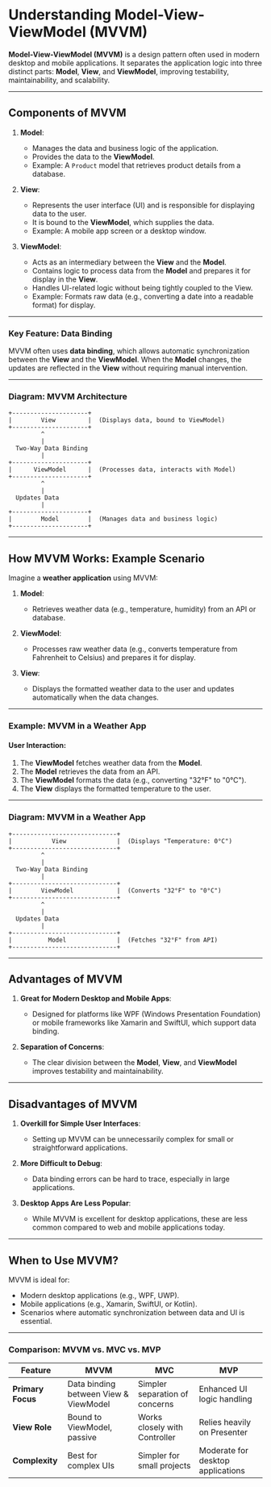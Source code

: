 # Understanding Model-View-ViewModel (MVVM)

**Model-View-ViewModel (MVVM)** is a design pattern often used in modern desktop and mobile applications. It separates the application logic into three distinct parts: **Model**, **View**, and **ViewModel**, improving testability, maintainability, and scalability.

---

## Components of MVVM

1. **Model**:
   - Manages the data and business logic of the application.
   - Provides the data to the **ViewModel**.
   - Example: A `Product` model that retrieves product details from a database.

2. **View**:
   - Represents the user interface (UI) and is responsible for displaying data to the user.
   - It is bound to the **ViewModel**, which supplies the data.
   - Example: A mobile app screen or a desktop window.

3. **ViewModel**:
   - Acts as an intermediary between the **View** and the **Model**.
   - Contains logic to process data from the **Model** and prepares it for display in the **View**.
   - Handles UI-related logic without being tightly coupled to the View.
   - Example: Formats raw data (e.g., converting a date into a readable format) for display.

---

### Key Feature: Data Binding

MVVM often uses **data binding**, which allows automatic synchronization between the **View** and the **ViewModel**. When the **Model** changes, the updates are reflected in the **View** without requiring manual intervention.

---

### Diagram: MVVM Architecture
```
+---------------------+
|        View         |  (Displays data, bound to ViewModel)
+---------------------+
         ^
         |
  Two-Way Data Binding
         |
+---------------------+
|      ViewModel      |  (Processes data, interacts with Model)
+---------------------+
         ^
         |
  Updates Data
         |
+---------------------+
|        Model        |  (Manages data and business logic)
+---------------------+
```

---

## How MVVM Works: Example Scenario

Imagine a **weather application** using MVVM:

1. **Model**:
   - Retrieves weather data (e.g., temperature, humidity) from an API or database.

2. **ViewModel**:
   - Processes raw weather data (e.g., converts temperature from Fahrenheit to Celsius) and prepares it for display.

3. **View**:
   - Displays the formatted weather data to the user and updates automatically when the data changes.

---

### Example: MVVM in a Weather App

#### User Interaction:
1. The **ViewModel** fetches weather data from the **Model**.
2. The **Model** retrieves the data from an API.
3. The **ViewModel** formats the data (e.g., converting "32°F" to "0°C").
4. The **View** displays the formatted temperature to the user.

---

### Diagram: MVVM in a Weather App
```
+-----------------------------+
|           View              |  (Displays "Temperature: 0°C")
+-----------------------------+
         ^
         |
  Two-Way Data Binding
         |
+-----------------------------+
|        ViewModel            |  (Converts "32°F" to "0°C")
+-----------------------------+
         ^
         |
  Updates Data
         |
+-----------------------------+
|          Model              |  (Fetches "32°F" from API)
+-----------------------------+
```

---

## Advantages of MVVM

1. **Great for Modern Desktop and Mobile Apps**:
   - Designed for platforms like WPF (Windows Presentation Foundation) or mobile frameworks like Xamarin and SwiftUI, which support data binding.

2. **Separation of Concerns**:
   - The clear division between the **Model**, **View**, and **ViewModel** improves testability and maintainability.

---

## Disadvantages of MVVM

1. **Overkill for Simple User Interfaces**:
   - Setting up MVVM can be unnecessarily complex for small or straightforward applications.

2. **More Difficult to Debug**:
   - Data binding errors can be hard to trace, especially in large applications.

3. **Desktop Apps Are Less Popular**:
   - While MVVM is excellent for desktop applications, these are less common compared to web and mobile applications today.

---

## When to Use MVVM?

MVVM is ideal for:
- Modern desktop applications (e.g., WPF, UWP).
- Mobile applications (e.g., Xamarin, SwiftUI, or Kotlin).
- Scenarios where automatic synchronization between data and UI is essential.

---

### Comparison: MVVM vs. MVC vs. MVP

| Feature                  | MVVM                               | MVC                                | MVP                                |
|--------------------------|-------------------------------------|------------------------------------|------------------------------------|
| **Primary Focus**        | Data binding between View & ViewModel | Simpler separation of concerns    | Enhanced UI logic handling         |
| **View Role**            | Bound to ViewModel, passive        | Works closely with Controller     | Relies heavily on Presenter        |
| **Complexity**           | Best for complex UIs               | Simpler for small projects        | Moderate for desktop applications  |

